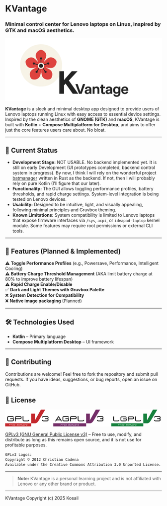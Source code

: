 # KVantage
### Minimal control center for Lenovo laptops on Linux, inspired by GTK and macOS aesthetics.

![KVantage logo](repo_images/main_logo.png)

**KVantage** is a sleek and minimal desktop app designed to provide users of Lenovo laptops running Linux with easy access to essential device settings. Inspired by the clean aesthetics of **GNOME (GTK)** and **macOS**, KVantage is built with **Kotlin + Compose Multiplatform for Desktop**, and aims to offer just the core features users care about. No bloat.

---

## 🚀 Current Status

- **Development Stage:** NOT USABLE. No backend implemented yet. It is still on early Development (UI prototypes completed, backend control system in progress). By now, I think I will rely on the wonderful project [batmanager](https://github.com/LevitatingBusinessMan/batmanager) written in Rust as the backend. If not, then I will probably rely on pure Kotlin (I'll figure that our later).
- **Functionality:** The GUI allows toggling performance profiles, battery thresholds, and rapid charge settings. System-level integration is being tested on Lenovo devices.
- **Usability:** Designed to be intuitive, light, and visually appealing, following minimal principles and Gruvbox theming.
- **Known Limitations:** System compatibility is limited to Lenovo laptops that expose firmware interfaces via `/sys`, `acpi`, or `ideapad-laptop` kernel module. Some features may require root permissions or external CLI tools.

---

## 🎯 Features (Planned & Implemented)

⚠️ **Toggle Performance Profiles** (e.g., Powersave, Performance, Intelligent Cooling)  
⚠️ **Battery Charge Threshold Management**  (AKA limit battery charge at 80% to improve battery lifespan)  
⚠️ **Rapid Charge Enable/Disable**  
✅ **Dark and Light Themes with Gruvbox Palette**  
❌ **System Detection for Compatibility**  
❌ **Native image packaging** (Planned)

---

## 🛠️ Technologies Used

- **Kotlin** – Primary language
- **Compose Multiplatform Desktop** – UI framework

---

## 🤝 Contributing
Contributions are welcome! Feel free to fork the repository and submit pull requests. If you have ideas, suggestions, or bug reports, open an issue on GitHub.

[//]: # (## 🎒 Resources)


## 📜 License
![GPLv3 License logo. Copyright © 2012 Christian Cadena](repo_images/license-logos-by-christian-candena-GNU_GPLv3_License.png)

[GPLv3 (GNU General Public License v3)](LICENSE.txt) – Free to use, modify, and distribute as long as this remains open source, and it is not use for profitable purposes.

    GPLv3 Logos:
    Copyright © 2012 Christian Cadena
    Available under the Creative Commons Attribution 3.0 Unported License.


---
> **Note:** KVantage is a personal learning project and is not affiliated with Lenovo or any other brand or product.
---
KVantage Copyright (c) 2025  Kosail